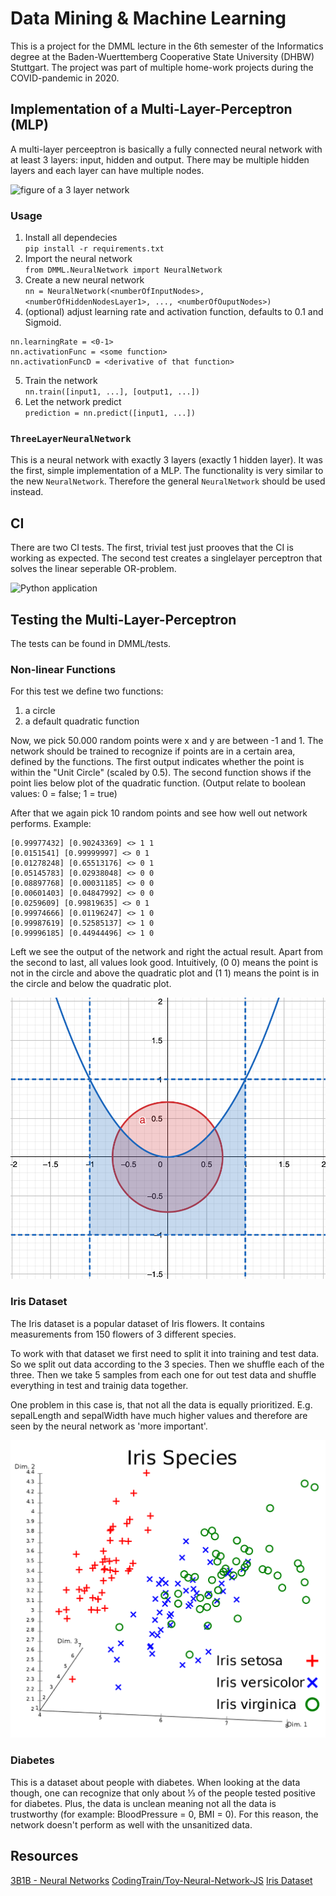 # Data Mining & Machine Learning
This is a project for the DMML lecture in the 6th semester of the Informatics degree at the Baden-Wuerttemberg Cooperative State University (DHBW) Stuttgart. The project was part of multiple home-work projects during the COVID-pandemic in 2020. 

## Implementation of a Multi-Layer-Perceptron (MLP)
A multi-layer perceeptron is basically a fully connected neural network with at least 3 layers: input, hidden and output. There may be multiple hidden layers and each layer can have multiple nodes.

![figure of a 3 layer network](https://miro.medium.com/max/1400/1*-IPQlOd46dlsutIbUq1Zcw.png)

### Usage

1. Install all dependecies  
`pip install -r requirements.txt`
2. Import the neural network  
`from DMML.NeuralNetwork import NeuralNetwork`
3. Create a new neural network  
`nn = NeuralNetwork(<numberOfInputNodes>, <numberOfHiddenNodesLayer1>, ..., <numberOfOuputNodes>)`
4. (optional) adjust learning rate and activation function, defaults to 0.1 and Sigmoid.
```
nn.learningRate = <0-1>
nn.activationFunc = <some function>
nn.activationFuncD = <derivative of that function>
```
5. Train the network  
`nn.train([input1, ...], [output1, ...])`
6. Let the network predict  
`prediction = nn.predict([input1, ...])`

### `ThreeLayerNeuralNetwork`
This is a neural network with exactly 3 layers (exactly 1 hidden layer). It was the first, simple implementation of a MLP. The functionality is very similar to the new `NeuralNetwork`. Therefore the general `NeuralNetwork` should be used instead. 

## CI
There are two CI tests. The first, trivial test just prooves that the CI is working as expected. The second test creates a singlelayer perceptron that solves the linear seperable OR-problem. 

![Python application](https://github.com/thisIsTheFoxe/DMML/workflows/Python%20application/badge.svg)

## Testing the Multi-Layer-Perceptron
The tests can be found in DMML/tests.

### Non-linear Functions
For this test we define two functions: 
1. a circle
2. a default quadratic function

Now, we pick 50.000 random points were x and y are between -1 and 1. The network should be trained to recognize if points are in a certain area, defined by the functions. The first output indicates whether the point is within the "Unit Circle" (scaled by 0.5). The second function shows if the point lies below plot of the quadratic function. (Output relate to boolean values: 0 = false; 1 = true)

After that we again pick 10 random points and see how well out network performs. Example:
```
[0.99977432] [0.90243369] <> 1 1
[0.0151541] [0.99999997] <> 0 1
[0.01278248] [0.65513176] <> 0 1
[0.05145783] [0.02938048] <> 0 0
[0.08897768] [0.00031185] <> 0 0
[0.00601403] [0.04847992] <> 0 0
[0.0259609] [0.99819635] <> 0 1
[0.99974666] [0.01196247] <> 1 0
[0.99987619] [0.52585137] <> 1 0
[0.99996185] [0.44944496] <> 1 0
```
Left we see the output of the network and right the actual result. Apart from the second to last, all values look good. Intuitively, (0 0) means the point is not in the circle and above the quadratic plot and (1 1) means the point is in the circle and below the quadratic plot. 

![plot of both functions](/resources/function.png)

### Iris Dataset
The Iris dataset is a popular dataset of Iris flowers. It contains measurements from 150 flowers of 3 different species. 

To work with that dataset we first need to split it into training and test data. So we split out data according to the 3 species. Then we shuffle each of the three. Then we take 5 samples from each one for out test data and shuffle everything in test and trainig data together.

One problem in this case is, that not all the data is equally prioritized. E.g. sepalLength and sepalWidth have much higher values and therefore are seen by the neural network as 'more important'. 

![wikipedia plot of the iris set](/resources/iris.png)

### Diabetes
This is a dataset about people with diabetes. When looking at the data though, one can recognize that only about ⅓ of the people tested positive for diabetes. Plus, the data is unclean meaning not all the data is trustworthy (for example: BloodPressure = 0, BMI = 0). For this reason, the network doesn't perform as well with the unsanitized data. 


## Resources
[3B1B - Neural Networks](https://www.youtube.com/playlist?list=PLZHQObOWTQDNU6R1_67000Dx_ZCJB-3pi)
[CodingTrain/Toy-Neural-Network-JS](https://github.com/CodingTrain/Toy-Neural-Network-JS)
[Iris Dataset](https://forge.scilab.org/index.php/p/rdataset/source/tree/master/csv/datasets/iris.csv)
